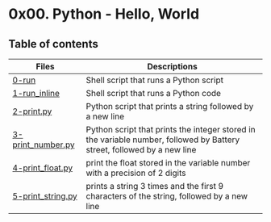 # 0x00. Python - Hello, World

## Table of contents
Files | Descriptions
----- | ------------
[0-run](./0-run) | Shell script that runs a Python script
[1-run_inline](./1-run_inline) | Shell script that runs a Python code
[2-print.py](./2-print.py) | Python script that prints a string followed by a new line
[3-print_number.py](./3-print_number.py) | Python script that prints the integer stored in the variable number, followed by Battery street, followed by a new line
[4-print_float.py](./4-print_float.py) | print the float stored in the variable number with a precision of 2 digits
[5-print_string.py](./5-print_string.py) | prints a string 3 times and the first 9 characters of the string, followed by a new line


